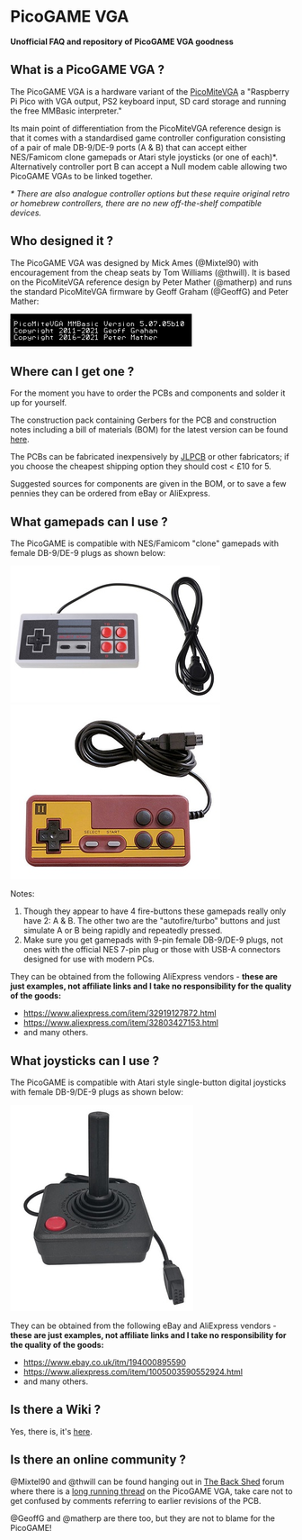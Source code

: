 # PicoGAME VGA
**Unofficial FAQ and repository of PicoGAME VGA goodness**

## What is a PicoGAME VGA ?

The PicoGAME VGA is a hardware variant of the [PicoMiteVGA](https://geoffg.net/picomitevga.html) a "Raspberry Pi Pico with VGA output, PS2 keyboard input, SD card storage and running the free MMBasic interpreter."

Its main point of differentiation from the PicoMiteVGA reference design is that it comes with a standardised game controller configuration consisting of a pair of male DB-9/DE-9 ports (A & B) that can accept either NES/Famicom clone gamepads or Atari style joysticks (or one of each)*. Alternatively controller port B can accept a Null modem cable allowing two PicoGAME VGAs to be linked together.

*\* There are also analogue controller options but these require original retro or homebrew controllers, there are no new off-the-shelf compatible devices.*

## Who designed it ?

The PicoGAME VGA was designed by Mick Ames (@Mixtel90) with encouragement from the cheap seats by Tom Williams (@thwill). It is based on the PicoMiteVGA reference design by Peter Mather (@matherp) and runs the standard PicoMiteVGA firmware by Geoff Graham (@GeoffG) and Peter Mather:

 ![PicoMite VGA Splash](images/picomite-vga-splash.jpg)

## Where can I get one ?

For the moment you have to order the PCBs and components and solder it up for yourself.
  
The construction pack containing Gerbers for the PCB and construction notes including a bill of materials (BOM) for the latest version can be found [here](hardware/v14a).

The PCBs can be fabricated inexpensively by [JLPCB](https://jlcpcb.com/) or other fabricators; if you choose the cheapest shipping option they should cost < £10 for 5.

Suggested sources for components are given in the BOM, or to save a few pennies they can be ordered from eBay or AliExpress.

## What gamepads can I use ?

The PicoGAME is compatible with NES/Famicom "clone" gamepads with female DB-9/DE-9 plugs as shown below:
  
![Gamepad 1](images/gamepad1.jpg)
![Gamepad 2](images/gamepad2.jpg)

Notes:
 1. Though they appear to have 4 fire-buttons these gamepads really only have 2: A & B. The other two are the "autofire/turbo" buttons and just simulate A or B being rapidly and repeatedly pressed.
 2. Make sure you get gamepads with 9-pin female DB-9/DE-9 plugs, not ones with the official NES 7-pin plug or those with USB-A connectors designed for use with modern PCs.

They can be obtained from the following AliExpress vendors - **these are just examples, not affiliate links and I take no responsibility for the quality of the goods:**

 - https://www.aliexpress.com/item/32919127872.html
 - https://www.aliexpress.com/item/32803427153.html
 - and many others.

## What joysticks can I use ?

The PicoGAME is compatible with Atari style single-button digital joysticks with female DB-9/DE-9 plugs as shown below:
  
![Atari Joystick](images/joystick.jpg)

They can be obtained from the following eBay and AliExpress vendors - **these are just examples, not affiliate links and I take no responsibility for the quality of the goods:**

 - https://www.ebay.co.uk/itm/194000895590
 - https://www.aliexpress.com/item/1005003590552924.html
 - and many others.

## Is there a Wiki ?
  
Yes, there is, it's [here](https://github.com/thwill1000/pico-game-vga/wiki).

## Is there an online community ?

@Mixtel90 and @thwill can be found hanging out in [The Back Shed](https://www.thebackshed.com/forum/ViewForum.php?FID=16) forum where there is a [long running thread](https://www.thebackshed.com/forum/ViewTopic.php?FID=16&TID=14670) on the PicoGAME VGA, take care not to get confused by comments referring to earlier revisions of the PCB.

@GeoffG and @matherp are there too, but they are not to blame for the PicoGAME!
